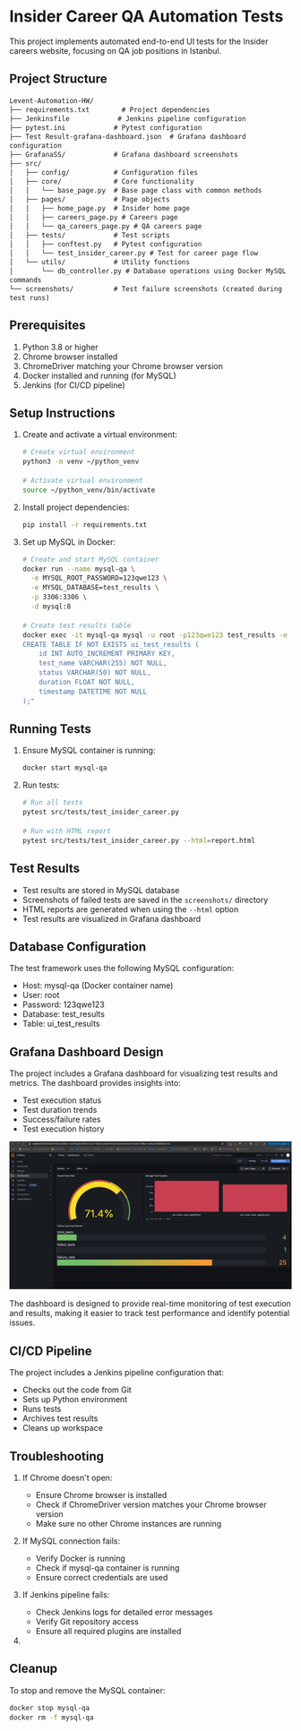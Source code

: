 # Insider Career QA Automation Tests

This project implements automated end-to-end UI tests for the Insider careers website, focusing on QA job positions in Istanbul.

## Project Structure

```
Levent-Automation-HW/
├── requirements.txt        # Project dependencies
├── Jenkinsfile            # Jenkins pipeline configuration
├── pytest.ini            # Pytest configuration
├── Test Result-grafana-dashboard.json  # Grafana dashboard configuration
├── GrafanaSS/            # Grafana dashboard screenshots
├── src/
│   ├── config/           # Configuration files
│   ├── core/             # Core functionality
│   │   └── base_page.py  # Base page class with common methods
│   ├── pages/            # Page objects
│   │   ├── home_page.py  # Insider home page
│   │   ├── careers_page.py # Careers page
│   │   └── qa_careers_page.py # QA careers page
│   ├── tests/            # Test scripts
│   │   ├── conftest.py   # Pytest configuration
│   │   └── test_insider_career.py # Test for career page flow
│   └── utils/            # Utility functions
│       └── db_controller.py # Database operations using Docker MySQL commands
└── screenshots/          # Test failure screenshots (created during test runs)
```

## Prerequisites

1. Python 3.8 or higher
2. Chrome browser installed
3. ChromeDriver matching your Chrome browser version
4. Docker installed and running (for MySQL)
5. Jenkins (for CI/CD pipeline)

## Setup Instructions

1. Create and activate a virtual environment:
   ```bash
   # Create virtual environment
   python3 -m venv ~/python_venv
   
   # Activate virtual environment
   source ~/python_venv/bin/activate
   ```

2. Install project dependencies:
   ```bash
   pip install -r requirements.txt
   ```

3. Set up MySQL in Docker:
   ```bash
   # Create and start MySQL container
   docker run --name mysql-qa \
     -e MYSQL_ROOT_PASSWORD=123qwe123 \
     -e MYSQL_DATABASE=test_results \
     -p 3306:3306 \
     -d mysql:8
   
   # Create test results table
   docker exec -it mysql-qa mysql -u root -p123qwe123 test_results -e "
   CREATE TABLE IF NOT EXISTS ui_test_results (
       id INT AUTO_INCREMENT PRIMARY KEY,
       test_name VARCHAR(255) NOT NULL,
       status VARCHAR(50) NOT NULL,
       duration FLOAT NOT NULL,
       timestamp DATETIME NOT NULL
   );"
   ```

## Running Tests

1. Ensure MySQL container is running:
   ```bash
   docker start mysql-qa
   ```

2. Run tests:
   ```bash
   # Run all tests
   pytest src/tests/test_insider_career.py
   
   # Run with HTML report
   pytest src/tests/test_insider_career.py --html=report.html
   ```

## Test Results

- Test results are stored in MySQL database
- Screenshots of failed tests are saved in the `screenshots/` directory
- HTML reports are generated when using the `--html` option
- Test results are visualized in Grafana dashboard

## Database Configuration

The test framework uses the following MySQL configuration:
- Host: mysql-qa (Docker container name)
- User: root
- Password: 123qwe123
- Database: test_results
- Table: ui_test_results

## Grafana Dashboard Design

The project includes a Grafana dashboard for visualizing test results and metrics. The dashboard provides insights into:
- Test execution status
- Test duration trends
- Success/failure rates
- Test execution history

![Grafana Dashboard Design](GrafanaSS/Grafana_Design.jpg)

The dashboard is designed to provide real-time monitoring of test execution and results, making it easier to track test performance and identify potential issues.

## CI/CD Pipeline

The project includes a Jenkins pipeline configuration that:
- Checks out the code from Git
- Sets up Python environment
- Runs tests
- Archives test results
- Cleans up workspace

## Troubleshooting

1. If Chrome doesn't open:
   - Ensure Chrome browser is installed
   - Check if ChromeDriver version matches your Chrome browser version
   - Make sure no other Chrome instances are running

2. If MySQL connection fails:
   - Verify Docker is running
   - Check if mysql-qa container is running
   - Ensure correct credentials are used

3. If Jenkins pipeline fails:
   - Check Jenkins logs for detailed error messages
   - Verify Git repository access
   - Ensure all required plugins are installed

4.

## Cleanup

To stop and remove the MySQL container:
```bash
docker stop mysql-qa
docker rm -f mysql-qa
``` 